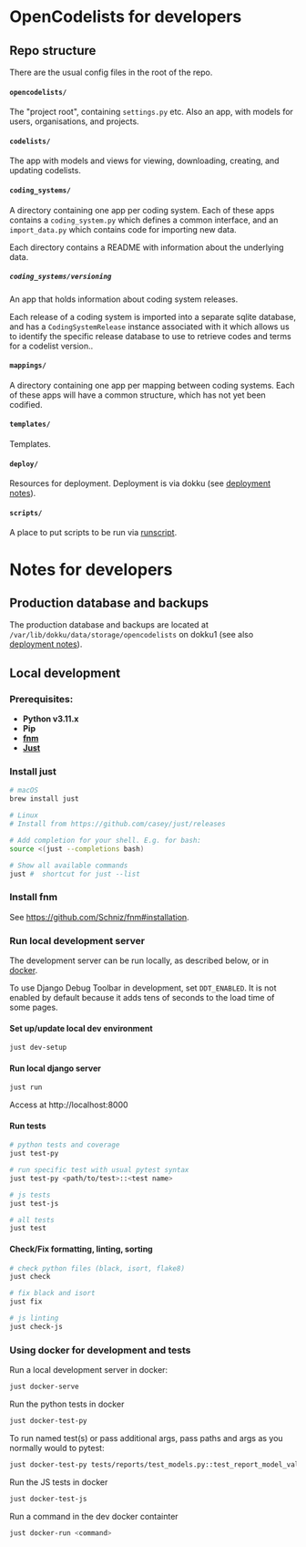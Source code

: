 # OpenCodelists for developers

## Repo structure

There are the usual config files in the root of the repo.

#### `opencodelists/`

The "project root", containing `settings.py` etc. Also an app, with models for users, organisations, and projects.

#### `codelists/`

The app with models and views for viewing, downloading, creating, and updating codelists.

#### `coding_systems/`

A directory containing one app per coding system. Each of these apps contains a `coding_system.py` which defines a common interface, and an `import_data.py` which contains
code for importing new data.

Each directory contains a README with information about the underlying data.

##### `coding_systems/versioning`
An app that holds information about coding system releases.

Each release of a coding system is imported into a separate sqlite database, and has a `CodingSystemRelease` instance associated with it which allows us to identify the specific
release database to use to retrieve codes and terms for a codelist version..

#### `mappings/`

A directory containing one app per mapping between coding systems. Each of these apps will have a common structure, which has not yet been codified.

#### `templates/`

Templates.

#### `deploy/`

Resources for deployment. Deployment is via dokku (see [deployment notes](DEPLOY.md)).

#### `scripts/`

A place to put scripts to be run via [runscript](https://django-extensions.readthedocs.io/en/latest/runscript.html).


# Notes for developers

## Production database and backups

The production database and backups are located at  `/var/lib/dokku/data/storage/opencodelists` on dokku1 (see also [deployment notes](DEPLOY.md)).


## Local development

### Prerequisites:

- **Python v3.11.x**
- **Pip**
- **[fnm](#install-fnm)**
- **[Just](#install-just)**

### Install just

```sh
# macOS
brew install just

# Linux
# Install from https://github.com/casey/just/releases

# Add completion for your shell. E.g. for bash:
source <(just --completions bash)

# Show all available commands
just #  shortcut for just --list
```

### Install fnm

See https://github.com/Schniz/fnm#installation.

### Run local development server

The development server can be run locally, as described below, or in [docker](#using-docker-for-development-and-tests).

To use Django Debug Toolbar in development, set `DDT_ENABLED`.
It is not enabled by default because it adds tens of seconds to the load time of some pages.

#### Set up/update local dev environment

```sh
just dev-setup
```

#### Run local django server

```sh
just run
```

Access at http://localhost:8000


#### Run tests

```sh
# python tests and coverage
just test-py

# run specific test with usual pytest syntax
just test-py <path/to/test>::<test name>

# js tests
just test-js

# all tests
just test
```

#### Check/Fix formatting, linting, sorting
```sh
# check python files (black, isort, flake8)
just check

# fix black and isort
just fix

# js linting
just check-js
```

### Using docker for development and tests

Run a local development server in docker:

```sh
just docker-serve
```

Run the python tests in docker
```sh
just docker-test-py
```

To run named test(s) or pass additional args, pass paths and args as you normally would to pytest:
```sh
just docker-test-py tests/reports/test_models.py::test_report_model_validation -k some-mark --pdb
```

Run the JS tests in docker
```sh
just docker-test-js
```

Run a command in the dev docker containter
```sh
just docker-run <command>
```
